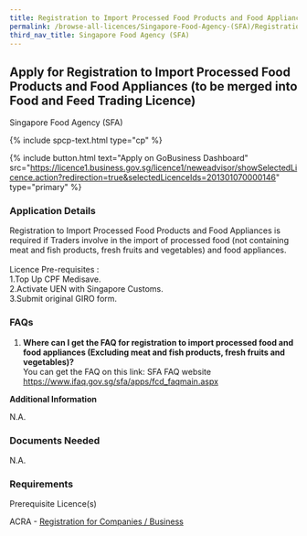 ```yaml
---
title: Registration to Import Processed Food Products and Food Appliances
permalink: /browse-all-licences/Singapore-Food-Agency-(SFA)/Registration-to-Import-Processed-Food-Products-and-Food-Appliances
third_nav_title: Singapore Food Agency (SFA)
---
```


## Apply for Registration to Import Processed Food Products and Food Appliances (to be merged into Food and Feed Trading Licence)

Singapore Food Agency (SFA)

{% include spcp-text.html type="cp" %}

{% include button.html text="Apply on GoBusiness Dashboard" src="https://licence1.business.gov.sg/licence1/neweadvisor/showSelectedLicence.action?redirection=true&selectedLicenceIds=201301070000146" type="primary" %}

### Application Details

<p>Registration to Import Processed Food Products and Food Appliances is required if Traders involve in the import of processed food (not containing meat and fish products, fresh fruits and vegetables) and food appliances.<br /><br />Licence Pre-requisites :<br />1.Top Up CPF Medisave.<br />2.Activate UEN with Singapore Customs.<br />3.Submit original GIRO form.</p>
 <h3>FAQs</h3>
 <ol>
 <li><strong>Where can I get the FAQ for registration to import processed food and food appliances (Excluding meat and fish products, fresh fruits and vegetables)?</strong> <br />You can get the FAQ on this link: SFA FAQ website <a href="https://www.ifaq.gov.sg/sfa/apps/fcd_faqmain.aspx" target="_blank" rel="noopener">https://www.ifaq.gov.sg/sfa/apps/fcd_faqmain.aspx</a></li>
 </ol>

**Additional Information**

N.A.

### Documents Needed

N.A.

### Requirements

<p>Prerequisite Licence(s)</p>
 <p>ACRA - <a href="https://licence1.business.gov.sg/licence1/neweadvisor/showSelectedLicence.action?redirection=true&selectedLicenceIds=201301080000175" target="_blank" rel="noopener">Registration for Companies / Business</a></p>

